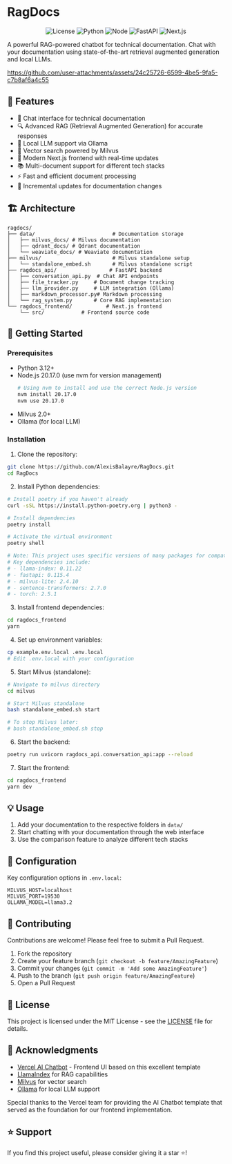 # RagDocs

<div align="center">

![License](https://img.shields.io/badge/license-MIT-blue.svg)
![Python](https://img.shields.io/badge/python-3.12%2B-blue)
![Node](https://img.shields.io/badge/node-20.17.0-green)
![FastAPI](https://img.shields.io/badge/FastAPI-0.115.4-teal)
![Next.js](https://img.shields.io/badge/Next.js-14-black)

</div>

A powerful RAG-powered chatbot for technical documentation. Chat with your documentation using state-of-the-art retrieval augmented generation and local LLMs.

https://github.com/user-attachments/assets/24c25726-6599-4be5-9fa5-c7b8af6a4c55

## 🌟 Features

- 🤖 Chat interface for technical documentation
- 🔍 Advanced RAG (Retrieval Augmented Generation) for accurate responses
- 💾 Local LLM support via Ollama
- 🎯 Vector search powered by Milvus
- 🚀 Modern Next.js frontend with real-time updates
- 📚 Multi-document support for different tech stacks
- ⚡ Fast and efficient document processing
- 🔄 Incremental updates for documentation changes

## 🏗️ Architecture

```
ragdocs/
├── data/                         # Documentation storage
│   ├── milvus_docs/ # Milvus documentation
│   ├── qdrant_docs/ # Qdrant documentation
│   └── weaviate_docs/ # Weaviate documentation
├── milvus/                       # Milvus standalone setup
│   └── standalone_embed.sh       # Milvus standalone script
├── ragdocs_api/                 # FastAPI backend
│   ├── conversation_api.py  # Chat API endpoints
│   ├── file_tracker.py     # Document change tracking
│   ├── llm_provider.py     # LLM integration (Ollama)
│   ├── markdown_processor.py# Markdown processing
│   └── rag_system.py       # Core RAG implementation
└── ragdocs_frontend/           # Next.js frontend
    └── src/            # Frontend source code
```

## 🚀 Getting Started

### Prerequisites

- Python 3.12+
- Node.js 20.17.0 (use nvm for version management)
  ```bash
  # Using nvm to install and use the correct Node.js version
  nvm install 20.17.0
  nvm use 20.17.0
  ```
- Milvus 2.0+
- Ollama (for local LLM)

### Installation

1. Clone the repository:

```bash
git clone https://github.com/AlexisBalayre/RagDocs.git
cd RagDocs
```

2. Install Python dependencies:

```bash
# Install poetry if you haven't already
curl -sSL https://install.python-poetry.org | python3 -

# Install dependencies
poetry install

# Activate the virtual environment
poetry shell

# Note: This project uses specific versions of many packages for compatibility.
# Key dependencies include:
# - llama-index: 0.11.22
# - fastapi: 0.115.4
# - milvus-lite: 2.4.10
# - sentence-transformers: 2.7.0
# - torch: 2.5.1
```

3. Install frontend dependencies:

```bash
cd ragdocs_frontend
yarn
```

4. Set up environment variables:

```bash
cp example.env.local .env.local
# Edit .env.local with your configuration
```

5. Start Milvus (standalone):

```bash
# Navigate to milvus directory
cd milvus

# Start Milvus standalone
bash standalone_embed.sh start

# To stop Milvus later:
# bash standalone_embed.sh stop
```

6. Start the backend:

```bash
poetry run uvicorn ragdocs_api.conversation_api:app --reload
```

7. Start the frontend:

```bash
cd ragdocs_frontend
yarn dev
```

## 💡 Usage

1. Add your documentation to the respective folders in `data/`
2. Start chatting with your documentation through the web interface
3. Use the comparison feature to analyze different tech stacks

## 🔧 Configuration

Key configuration options in `.env.local`:

```env
MILVUS_HOST=localhost
MILVUS_PORT=19530
OLLAMA_MODEL=llama3.2
```

## 🤝 Contributing

Contributions are welcome! Please feel free to submit a Pull Request.

1. Fork the repository
2. Create your feature branch (`git checkout -b feature/AmazingFeature`)
3. Commit your changes (`git commit -m 'Add some AmazingFeature'`)
4. Push to the branch (`git push origin feature/AmazingFeature`)
5. Open a Pull Request

## 📝 License

This project is licensed under the MIT License - see the [LICENSE](LICENSE) file for details.

## 🙏 Acknowledgments

- [Vercel AI Chatbot](https://github.com/vercel/ai-chatbot) - Frontend UI based on this excellent template
- [LlamaIndex](https://github.com/jerryjliu/llama_index) for RAG capabilities
- [Milvus](https://github.com/milvus-io/milvus) for vector search
- [Ollama](https://github.com/jmorganca/ollama) for local LLM support

Special thanks to the Vercel team for providing the AI Chatbot template that served as the foundation for our frontend implementation.

## ⭐ Support

If you find this project useful, please consider giving it a star ⭐️!
